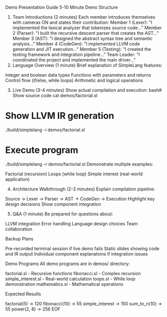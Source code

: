 Demo Presentation Guide
5-10 Minute Demo Structure
1. Team Introductions (2 minutes)
Each member introduces themselves with cameras ON and states their contribution:
Member 1 (Lexer): "I implemented the lexical analyzer that tokenizes source code..."
Member 2 (Parser): "I built the recursive descent parser that creates the AST..."
Member 3 (AST): "I designed the abstract syntax tree and semantic analysis..."
Member 4 (CodeGen): "I implemented LLVM code generation and JIT execution..."
Member 5 (Testing): "I created the testing framework and integration pipeline..."
Team Leader: "I coordinated the project and implemented the main driver..."
2. Language Overview (1 minute)
Brief explanation of SimpleLang features:

Integer and boolean data types
Functions with parameters and returns
Control flow (if/else, while loops)
Arithmetic and logical operations

3. Live Demo (3-4 minutes)
Show actual compilation and execution:
bash# Show source code
cat demos/factorial.sl

# Show LLVM IR generation
./build/simplelang -i demos/factorial.sl

# Execute program
./build/simplelang -r demos/factorial.sl
Demonstrate multiple examples:

Factorial (recursion)
Loops (while loop)
Simple interest (real-world application)

4. Architecture Walkthrough (2-3 minutes)
Explain compilation pipeline:

Source → Lexer → Parser → AST → CodeGen → Execution
Highlight key design decisions
Show component integration

5. Q&A (1 minute)
Be prepared for questions about:

LLVM integration
Error handling
Language design choices
Team collaboration

Backup Plans

Pre-recorded terminal session if live demo fails
Static slides showing code and IR output
Individual component explanations if integration issues

Demo Programs
All demo programs are in demos/ directory:

factorial.sl - Recursive functions
fibonacci.sl - Complex recursion
simple_interest.sl - Real-world calculation
loops.sl - While loop demonstration
mathematics.sl - Mathematical operations

Expected Results

factorial(5) → 120
fibonacci(10) → 55
simple_interest → 150
sum_to_n(10) → 55
power(2, 8) → 256
EOF